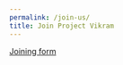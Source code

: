 ```yaml
---
permalink: /join-us/
title: Join Project Vikram
---
```


[Joining form](https://docs.google.com/forms/d/1Uu_4shGbQpqUqPiYFUx9FWdYDONo8VMJSnkxrnU9G4E/edit?usp=sharing)

